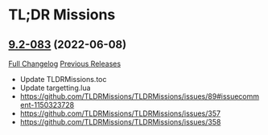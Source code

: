 # TL;DR Missions

## [9.2-083](https://github.com/TLDRMissions/main/tree/9.2-083) (2022-06-08)
[Full Changelog](https://github.com/TLDRMissions/main/compare/9.2-082...9.2-083) [Previous Releases](https://github.com/TLDRMissions/main/releases)

- Update TLDRMissions.toc  
- Update targetting.lua  
- https://github.com/TLDRMissions/TLDRMissions/issues/89#issuecomment-1150323728  
- https://github.com/TLDRMissions/TLDRMissions/issues/357  
- https://github.com/TLDRMissions/TLDRMissions/issues/358  
